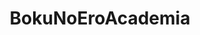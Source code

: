---
title: BokuNoEroAcademia
crosslinks:
- Pixiv
- BokuNoHeroAcademia
- hentai
- IAmA
- Palpz
- funpiece
- rule34
---